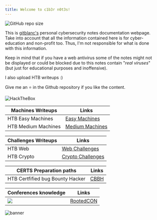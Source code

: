 ```yaml
---
title: Welcome to c1b3r n0t3s!
---
```

![GitHub repo size](https://img.shields.io/github/repo-size/gitblanc/c1b3rn0t3s?style=for-the-badge&color=red)

This is [gitblanc's](https://github.com/gitblanc/) personal cybersecurity notes documentation webpage. Take into account that all the information contained here is for cyber-education and non-profit too. Thus, I'm not responsible for what is done with this information.

Keep in mind that if you have a web antivirus some of the notes might not be displayed or could be blocked due to this notes contain "*real viruses*" (but just for educational purposes and inoffensive).

I also upload HTB writeups :)

Give me an ⭐️ in the Github repository if you like the content.

<img src="https://www.hackthebox.eu/badge/image/1842544" alt="HackTheBox">

| Machines Writeups   | Links                                                                                |
| ------------------- | ------------------------------------------------------------------------------------ |
| HTB Easy Machines   | [Easy Machines](https://gitblanc.github.io/c1b3rn0t3s/writeups/HackTheBox/Easy/)     |
| HTB Medium Machines | [Medium Machines](https://gitblanc.github.io/c1b3rn0t3s/writeups/HackTheBox/Medium/) |

| Challenges Writeups | Links                                                                         |
| ------------------- | ----------------------------------------------------------------------------- |
| HTB Web             | [Web Challenges](https://gitblanc.github.io/c1b3rn0t3s/challenges/web/)       |
| HTB Crypto          | [Crypto Challenges](https://gitblanc.github.io/c1b3rn0t3s/challenges/crypto/) |

| CERTS Preparation paths          | Links                                                   |
| -------------------------------- | ------------------------------------------------------- |
| HTB Certfified bug Bounty Hacker | [CBBH](https://gitblanc.github.io/c1b3rn0t3s/tags/CBBH) |

| Conferences knowledge                    | Links                                                             |
| ---------------------------------------- | ----------------------------------------------------------------- |
| ![](Pasted%20image%2020250309224059.png) | [RootedCON](https://gitblanc.github.io/c1b3rn0t3s/tags/RootedCON) |


<script data-goatcounter="https://gitblanc.goatcounter.com/count"
        async src="//gc.zgo.at/count.js"></script>


![banner](img/banner.jpg)
